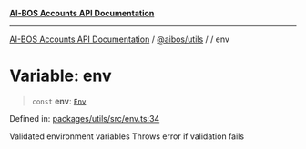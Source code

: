 [**AI-BOS Accounts API Documentation**](../../../README.md)

***

[AI-BOS Accounts API Documentation](../../../README.md) / [@aibos/utils](../README.md) / [](../README.md) / env

# Variable: env

> `const` **env**: [`Env`](../type-aliases/Env.md)

Defined in: [packages/utils/src/env.ts:34](https://github.com/pohlai88/accounts/blob/48103fb36d28b2b9bfb33472b6de2f719773cde9/packages/utils/src/env.ts#L34)

Validated environment variables
Throws error if validation fails
